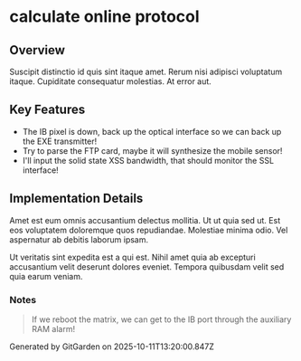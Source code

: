 # calculate online protocol

## Overview
Suscipit distinctio id quis sint itaque amet. Rerum nisi adipisci voluptatum itaque. Cupiditate consequatur molestias. At error aut.

## Key Features
- The IB pixel is down, back up the optical interface so we can back up the EXE transmitter!
- Try to parse the FTP card, maybe it will synthesize the mobile sensor!
- I'll input the solid state XSS bandwidth, that should monitor the SSL interface!

## Implementation Details
Amet est eum omnis accusantium delectus mollitia. Ut ut quia sed ut. Est eos voluptatem doloremque quos repudiandae. Molestiae minima odio. Vel aspernatur ab debitis laborum ipsam.
 Ut veritatis sint expedita est a qui est. Nihil amet quia ab excepturi accusantium velit deserunt dolores eveniet. Tempora quibusdam velit sed quia earum veniam.

### Notes
> If we reboot the matrix, we can get to the IB port through the auxiliary RAM alarm!

Generated by GitGarden on 2025-10-11T13:20:00.847Z